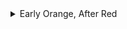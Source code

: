 <details>
<summary>Early Orange, After Red</summary>

- [ヒクイドリ](/early_orange_after_red/ヒクイドリ.md)
</details>